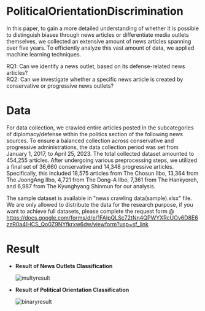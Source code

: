 # PoliticalOrientationDiscrimination

In this paper, to gain a more detailed understanding of whether it is possible to distinguish biases through news articles or differentiate media outlets themselves, we collected an extensive amount of news articles spanning over five years. To efficiently analyze this vast amount of data, we applied machine learning techniques.

RQ1: Can we identify a news outlet, based on its defense-related news articles?                       
RQ2: Can we investigate whether a specific news article is created by conservative or progressive news outlets?


# Data

For data collection, we crawled entire articles posted in the subcategories of diplomacy/defense within the politics section of the following news sources. To ensure a balanced collection across conservative and progressive administrations, the data collection period was set from January 1, 2017, to April 25, 2023. The total collected dataset amounted to 454,255 articles. After undergoing various preprocessing steps, we utilized a final set of 36,660 conservative and 14,348 progressive articles. Specifically, this included 18,575 articles from The Chosun Ilbo, 13,364 from The JoongAng Ilbo, 4,721 from The Dong-A Ilbo, 7,361 from The Hankyoreh, and 6,987 from The Kyunghyang Shinmun for our analysis.

The sample dataset is available in "news crawling data(sample).xlsx" file. We are only allowed to distribute the data for the research purpose, if you want to achieve full datasets, please complete the request form @ https://docs.google.com/forms/d/e/1FAIpQLSc72tNn4QPWYXRcUOv6D8E6zzR0a4IHCS_Qo0Z9NYfkrxw6dw/viewform?usp=sf_link

# Result
- **Result of News Outlets Classification** 
 
   ![multyresult](https://github.com/dxlabskku/PoliticalOrientationDiscrimination/assets/126649723/46673e87-5f28-4cf4-8aa6-d1566f69c3cc)

- **Result of Political Orientation Classification**
     
   ![binaryresult](https://github.com/dxlabskku/PoliticalOrientationDiscrimination/assets/126649723/1a9f60a2-0127-4a74-be9a-f754b7723d03)
